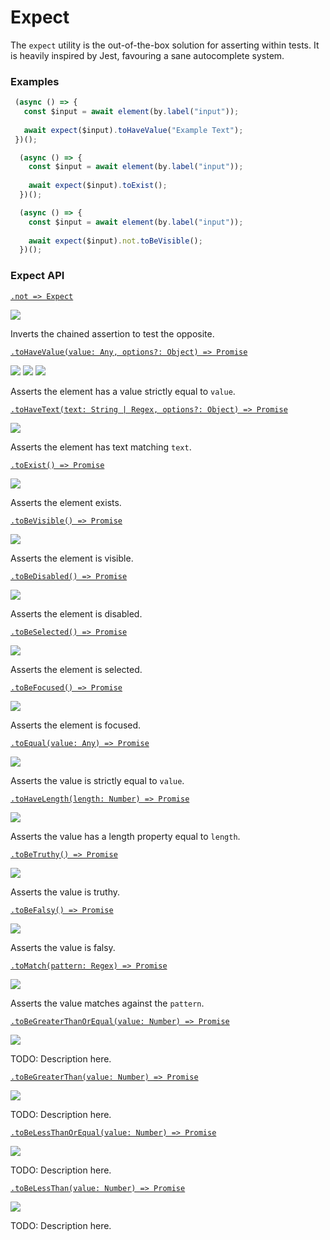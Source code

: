 # Expect

The `expect` utility is the out-of-the-box solution for asserting within tests. It is heavily inspired by Jest, favouring a sane autocomplete system.

 ### Examples
 
```javascript
 (async () => {
   const $input = await element(by.label("input"));
   
   await expect($input).toHaveValue("Example Text");
 })();
```
 
```javascript
  (async () => {
    const $input = await element(by.label("input"));
    
    await expect($input).toExist();
  })();
```

```javascript
  (async () => {
    const $input = await element(by.label("input"));
    
    await expect($input).not.toBeVisible();
  })();
```

### Expect API

[```.not => Expect```](./expect/not.md)

<img src="https://img.shields.io/badge/Docs-TODO-red.svg" />

Inverts the chained assertion to test the opposite.

[```.toHaveValue(value: Any, options?: Object) => Promise```](./expect/toHaveValue.md)

<img src="https://img.shields.io/badge/Dev-WIP-orange.svg" /> <img src="https://img.shields.io/badge/Docs-TODO-red.svg" /> <img src="https://img.shields.io/badge/Tests-WIP-orange.svg" />

Asserts the element has a value strictly equal to `value`.

[```.toHaveText(text: String | Regex, options?: Object) => Promise```](./expect/toHaveText.md)

<img src="https://img.shields.io/badge/Docs-TODO-red.svg" />

Asserts the element has text matching `text`.

[```.toExist() => Promise```](./expect/toExist.md)

<img src="https://img.shields.io/badge/Docs-TODO-red.svg" />

Asserts the element exists.

[```.toBeVisible() => Promise```](./expect/toBeVisible.md)

<img src="https://img.shields.io/badge/Docs-TODO-red.svg" />

Asserts the element is visible.

[```.toBeDisabled() => Promise```](./expect/toBeDisabled.md)

<img src="https://img.shields.io/badge/Docs-TODO-red.svg" />

Asserts the element is disabled.

[```.toBeSelected() => Promise```](./expect/toBeSelected.md)

<img src="https://img.shields.io/badge/Docs-TODO-red.svg" />

Asserts the element is selected.

[```.toBeFocused() => Promise```](./expect/toBeFocused.md)

<img src="https://img.shields.io/badge/Docs-TODO-red.svg" />

Asserts the element is focused.

[```.toEqual(value: Any) => Promise```](./expect/toEqual.md)

<img src="https://img.shields.io/badge/Docs-TODO-red.svg" />

Asserts the value is strictly equal to `value`.

[```.toHaveLength(length: Number) => Promise```](./expect/toHaveLength.md)

<img src="https://img.shields.io/badge/Docs-TODO-red.svg" />

Asserts the value has a length property equal to `length`.

[```.toBeTruthy() => Promise```](./expect/toBeTruthy.md)

<img src="https://img.shields.io/badge/Docs-TODO-red.svg" />

Asserts the value is truthy.

[```.toBeFalsy() => Promise```](./expect/toBeFalsy.md)

<img src="https://img.shields.io/badge/Docs-TODO-red.svg" />

Asserts the value is falsy.

[```.toMatch(pattern: Regex) => Promise```](./expect/toMatch.md)

<img src="https://img.shields.io/badge/Docs-TODO-red.svg" />

Asserts the value matches against the `pattern`.

[```.toBeGreaterThanOrEqual(value: Number) => Promise```](./expect/toBeGreaterThanOrEqual.md)

<img src="https://img.shields.io/badge/Docs-TODO-red.svg" />

TODO: Description here.

[```.toBeGreaterThan(value: Number) => Promise```](./expect/toBeGreaterThan.md)

<img src="https://img.shields.io/badge/Docs-TODO-red.svg" />

TODO: Description here.

[```.toBeLessThanOrEqual(value: Number) => Promise```](./expect/toBeLessThanOrEqual.md)

<img src="https://img.shields.io/badge/Docs-TODO-red.svg" />

TODO: Description here.

[```.toBeLessThan(value: Number) => Promise```](./expect/toBeLessThan.md)

<img src="https://img.shields.io/badge/Docs-TODO-red.svg" />

TODO: Description here.
